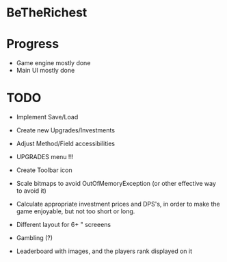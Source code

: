 # BeTheRichest

# Progress
* Game engine mostly done
* Main UI mostly done

# TODO
* Implement Save/Load
* Create new Upgrades/Investments
* Adjust Method/Field accessibilities

* UPGRADES menu !!! 
* Create Toolbar icon
* Scale bitmaps to avoid OutOfMemoryException (or other effective way to avoid it)
* Calculate appropriate investment prices and DPS's, in order to make the game enjoyable, but not too short or long.
* Different layout for 6+ " screeens
* Gambling (?)
* Leaderboard with images, and the players rank displayed on it
